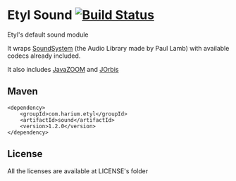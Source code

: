 # Etyl Sound [![Build Status](https://travis-ci.org/Harium/etyl-sound.svg?branch=master)](https://travis-ci.org/Harium/etyl-sound)

Etyl's default sound module

It wraps [SoundSystem](http://www.paulscode.com/forum/index.php?topic=4.0) (the Audio Library made by Paul Lamb) with available codecs already included.

It also includes [JavaZOOM](www.javazoom.net/mp3spi/mp3spi.html) and [JOrbis](http://www.jcraft.com/jorbis/index.html)

## Maven
```
<dependency>
    <groupId>com.harium.etyl</groupId>
    <artifactId>sound</artifactId>
    <version>1.2.0</version>
</dependency>
```

## License
All the licenses are available at LICENSE's folder





